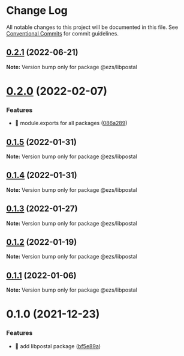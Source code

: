 # Change Log

All notable changes to this project will be documented in this file.
See [Conventional Commits](https://conventionalcommits.org) for commit guidelines.

## [0.2.1](https://github.com/Inist-CNRS/ezs/compare/@ezs/libpostal@0.2.0...@ezs/libpostal@0.2.1) (2022-06-21)

**Note:** Version bump only for package @ezs/libpostal





# [0.2.0](https://github.com/Inist-CNRS/ezs/compare/@ezs/libpostal@0.1.5...@ezs/libpostal@0.2.0) (2022-02-07)


### Features

* 🎸 module.exports for all packages ([086a289](https://github.com/Inist-CNRS/ezs/commit/086a289ccbaa5c72ee7bc6652ab3c6c6b5578138))





## [0.1.5](https://github.com/Inist-CNRS/ezs/compare/@ezs/libpostal@0.1.4...@ezs/libpostal@0.1.5) (2022-01-31)

**Note:** Version bump only for package @ezs/libpostal





## [0.1.4](https://github.com/Inist-CNRS/ezs/compare/@ezs/libpostal@0.1.3...@ezs/libpostal@0.1.4) (2022-01-31)

**Note:** Version bump only for package @ezs/libpostal





## [0.1.3](https://github.com/Inist-CNRS/ezs/compare/@ezs/libpostal@0.1.2...@ezs/libpostal@0.1.3) (2022-01-27)

**Note:** Version bump only for package @ezs/libpostal





## [0.1.2](https://github.com/Inist-CNRS/ezs/compare/@ezs/libpostal@0.1.1...@ezs/libpostal@0.1.2) (2022-01-19)

**Note:** Version bump only for package @ezs/libpostal





## [0.1.1](https://github.com/Inist-CNRS/ezs/compare/@ezs/libpostal@0.1.0...@ezs/libpostal@0.1.1) (2022-01-06)

**Note:** Version bump only for package @ezs/libpostal





# 0.1.0 (2021-12-23)


### Features

* 🎸 add libpostal package ([bf5e89a](https://github.com/Inist-CNRS/ezs/commit/bf5e89aed5914d7b844058fc71f4046d467cad79))
